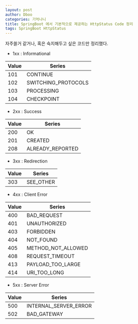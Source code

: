 ```yaml
---
layout: post
author: Dboo
categories: 기억나니
title: SpringBoot 에서 기본적으로 제공하는 HttpStatus Code 정리
tags: SpringBoot HttpStatus
---
```


자주쓸거 같거나, 혹은 숙지해두고 싶은 코드만 정리했다.

- 1xx : Informational

|Value|Series|
|-|-|
|101|CONTINUE|
|102|SWITCHING_PROTOCOLS|
|103|PROCESSING|
|104|CHECKPOINT|

- 2xx : Success

|Value|Series|
|-|-|
|200|OK|
|201|CREATED|
|208|ALREADY_REPORTED|

- 3xx : Redirection

|Value|Series|
|-|-|
|303|SEE_OTHER|

- 4xx : Client Error

|Value|Series|
|-|-|
|400|BAD_REQUEST|
|401|UNAUTHORIZED|
|403|FORBIDDEN|
|404|NOT_FOUND|
|405|METHOD_NOT_ALLOWED|
|408|REQUEST_TIMEOUT|
|413|PAYLOAD_TOO_LARGE|
|414|URI_TOO_LONG|

- 5xx : Server Error

|Value|Series|
|-|-|
|500|INTERNAL_SERVER_ERROR|
|502|BAD_GATEWAY|
